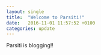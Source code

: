 ```yaml
---
layout: single
title:  "Welcome to Parsiti!"
date:   2016-11-01 11:57:52 +0100
categories: update
---
```

Parsiti is blogging!!


<!-- You’ll find this post in your `_posts` directory. Go ahead and edit it and re-build the site to see your changes. You can rebuild the site in many different ways, but the most common way is to run `jekyll serve`, which launches a web server and auto-regenerates your site when a file is updated. -->

<!-- To add new posts, simply add a file in the `_posts` directory that follows the convention `YYYY-MM-DD-name-of-post.ext` and includes the necessary front matter. Take a look at the source for this post to get an idea about how it works. -->

<!-- Jekyll also offers powerful support for code snippets: -->

<!-- {% highlight ruby %} -->
<!-- def print_hi(name) -->
<!--   puts "Hi, #{name}" -->
<!-- end -->
<!-- print_hi('Tom') -->
<!-- #=> prints 'Hi, Tom' to STDOUT. -->
<!-- {% endhighlight %} -->

<!-- Check out the [Jekyll docs][jekyll-docs] for more info on how to get the most out of Jekyll. File all bugs/feature requests at [Jekyll’s GitHub repo][jekyll-gh]. If you have questions, you can ask them on [Jekyll Talk][jekyll-talk]. -->

<!-- [jekyll-docs]: http://jekyllrb.com/docs/home -->
<!-- [jekyll-gh]:   https://github.com/jekyll/jekyll -->
<!-- [jekyll-talk]: https://talk.jekyllrb.com/ -->
